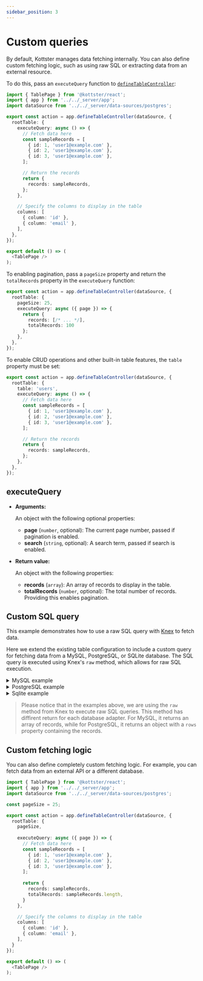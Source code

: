```yaml
---
sidebar_position: 3
---
```


# Custom queries

By default, Kottster manages data fetching internally. You can also define custom fetching logic, such as using raw SQL or extracting data from an external resource.

To do this, pass an `executeQuery` function to [`defineTableController`](/table/configuration/api):

```typescript title="app/pages/users/index.jsx"
import { TablePage } from '@kottster/react'; 
import { app } from '../../_server/app';
import dataSource from '../../_server/data-sources/postgres';

export const action = app.defineTableController(dataSource, {
  rootTable: {
    executeQuery: async () => {
      // Fetch data here
      const sampleRecords = [
        { id: 1, 'user1@example.com' },
        { id: 2, 'user1@example.com' },
        { id: 3, 'user1@example.com' },
      ];

      // Return the records
      return {
        records: sampleRecords,
      };
    },

    // Specify the columns to display in the table
    columns: [
      { column: 'id' },
      { column: 'email' },
    ],
  },
});

export default () => (
  <TablePage />
);
```

To enabling pagination, pass a `pageSize` property and return the `totalRecords` property in the `executeQuery` function:

```typescript
export const action = app.defineTableController(dataSource, {
  rootTable: {
    pageSize: 25,
    executeQuery: async ({ page }) => {
      return { 
        records: [/* ... */],
        totalRecords: 100 
      };
    },
  },
});
```

To enable CRUD operations and other built-in table features, the `table` property must be set:

```typescript
export const action = app.defineTableController(dataSource, {
  rootTable: {
    table: 'users',
    executeQuery: async () => {
      // Fetch data here
      const sampleRecords = [
        { id: 1, 'user1@example.com' },
        { id: 2, 'user1@example.com' },
        { id: 3, 'user1@example.com' },
      ];

      // Return the records
      return {
        records: sampleRecords,
      };
    },
  },
});
```

## executeQuery

- **Arguments:**

  An object with the following optional properties:

  - **page** (`number`, optional): The current page number, passed if pagination is enabled.
  - **search** (`string`, optional): A search term, passed if search is enabled.

- **Return value:**

  An object with the following properties:

  - **records** (`array`): An array of records to display in the table.
  - **totalRecords** (`number`, optional): The total number of records. Providing this enables pagination.

## Custom SQL query

This example demonstrates how to use a raw SQL query with [Knex](https://knexjs.org/guide/raw.html) to fetch data.

Here we extend the existing table configuration to include a custom query for fetching data from a MySQL, PostgreSQL, or SQLite database. The SQL query is executed using Knex's `raw` method, which allows for raw SQL execution.

<details>
  <summary>MySQL example</summary>
  
  ```typescript title="app/pages/users/index.jsx"
  import { TablePage } from '@kottster/react';
  import { app } from '../../_server/app';
  import dataSource from '../../_server/data-sources/mysql';
  import pageSettings from './settings.json';

  const pageSize = 25;

  export const action = app.defineTableController(dataSource, {
    ...pageSettings,
    rootTable: {
      ...pageSettings.rootTable,
      pageSize,
      executeQuery: async ({ page }) => {
        const knex = dataSource.adapter.getClient();
        const offset = page ? (page - 1) * pageSize : 0;
        
        const [records] = await knex.raw(`
          SELECT 
            id, first_name, email 
          FROM 
            users
          LIMIT :pageSize OFFSET :offset
        `, { pageSize, offset });
  
        const [[{ count: totalRecords }]] = await knex.raw(`
          SELECT 
            COUNT(*) AS count 
          FROM 
            users
        `);
        
        return {
          records,
          totalRecords,
        }
      }
    }
  });

  export default () => (
    <TablePage />
  );
  ```
</details>

<details>
  <summary>PostgreSQL example</summary>
  
  ```typescript title="app/pages/users/index.jsx"
  import { TablePage } from '@kottster/react';
  import { app } from '../../_server/app';
  import dataSource from '../../_server/data-sources/postgres';
  import pageSettings from './settings.json';

  const pageSize = 25;

  export const action = app.defineTableController(dataSource, {
    ...pageSettings,
    rootTable: {
      ...pageSettings.rootTable,
      pageSize,
      executeQuery: async ({ page }) => {
        const knex = dataSource.adapter.getClient();
        const offset = page ? (page - 1) * pageSize : 0;
        
        const { rows: records } = await knex.raw(`
          SELECT 
            id, first_name, email 
          FROM 
            users
          LIMIT :pageSize OFFSET :offset
        `, { pageSize, offset });
  
        const { rows: [{ count: totalRecords }] } = await knex.raw(`
          SELECT 
            COUNT(*) AS count 
          FROM 
            users
        `);
        
        return {
          records,
          totalRecords,
        }
      }
    }
  });

  export default () => (
    <TablePage />
  );
  ```
</details>

<details>
  <summary>Sqlite example</summary>
  
  ```typescript
  import { TablePage } from '@kottster/react';
  import { app } from '../../_server/app';
  import dataSource from '../../_server/data-sources/sqlite';
  import pageSettings from './settings.json';

  const pageSize = 25;

  export const action = app.defineTableController(dataSource, {
    ...pageSettings,
    rootTable: {
      ...pageSettings.rootTable,
      pageSize,
      executeQuery: async ({ page }) => {
        const knex = dataSource.adapter.getClient();
        const offset = page ? (page - 1) * pageSize : 0;
        
        const records = await knex.raw(`
          SELECT 
            id, first_name, email 
          FROM 
            users
          LIMIT :pageSize OFFSET :offset
        `, { pageSize, offset });
  
        const [{ count: totalRecords }] = await knex.raw(`
          SELECT 
            COUNT(*) AS count 
          FROM 
            users
        `);
        
        return {
          records,
          totalRecords,
        }
      }
    }
  });

  export default () => (
    <TablePage />
  );
  ```
</details>

> Please notice that in the examples above, we are using the `raw` method from Knex to execute raw SQL queries. This method has diffirent return for each database adapter. For MySQL, it returns an array of records, while for PostgreSQL, it returns an object with a `rows` property containing the records.

## Custom fetching logic

You can also define completely custom fetching logic. For example, you can fetch data from an external API or a different database.

```typescript title="app/pages/users/index.jsx"
import { TablePage } from '@kottster/react';
import { app } from '../../_server/app';
import dataSource from '../../_server/data-sources/postgres';

const pageSize = 25;

export const action = app.defineTableController(dataSource, {
  rootTable: {
    pageSize,
    
    executeQuery: async ({ page }) => {
      // Fetch data here
      const sampleRecords = [
        { id: 1, 'user1@example.com' },
        { id: 2, 'user1@example.com' },
        { id: 3, 'user1@example.com' },
      ];
      
      return {
        records: sampleRecords,
        totalRecords: sampleRecords.length,
      }
    },

    // Specify the columns to display in the table
    columns: [
      { column: 'id' },
      { column: 'email' },
    ],
  }
});

export default () => (
  <TablePage />
);
```